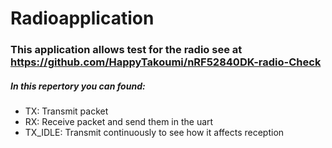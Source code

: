 # Radioapplication

### This application allows test for the radio see at https://github.com/HappyTakoumi/nRF52840DK-radio-Check

##### In this repertory you can found:
* TX: Transmit packet
* RX: Receive packet and send them in the uart 
* TX_IDLE: Transmit continuously ​to see how it affects reception


